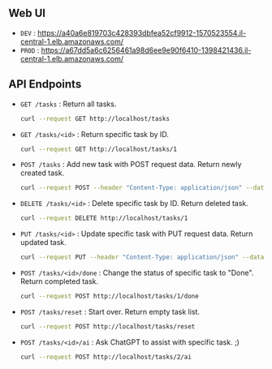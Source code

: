 ## Web UI

- `DEV` : https://a40a6e819703c428393dbfea52cf9912-1570523554.il-central-1.elb.amazonaws.com/
- `PROD` : https://a67dd5a6c6256461a98d6ee9e90f6410-1398421436.il-central-1.elb.amazonaws.com/

## API Endpoints

- `GET /tasks` : Return all tasks.
  ```bash
  curl --request GET http://localhost/tasks
  ```
- `GET /tasks/<id>` : Return specific task by ID.
  ```bash
  curl --request GET http://localhost/tasks/1
  ```
- `POST /tasks` : Add new task with POST request data. Return newly created task.
  ```bash
  curl --request POST --header "Content-Type: application/json" --data '{"Title":"new title","Details":"new details"}' http://localhost/tasks
  ```
- `DELETE /tasks/<id>` : Delete specific task by ID. Return deleted task.
  ```bash
  curl --request DELETE http://localhost/tasks/1
  ```
- `PUT /tasks/<id>` : Update specific task with PUT request data. Return updated task.
  ```bash
  curl --request PUT --header "Content-Type: application/json" --data '{"Title":"updated title","Details":"updated details","Status":"updated status"}' http://localhost/tasks/1
  ```
- `POST /tasks/<id>/done` : Change the status of specific task to "Done". Return completed task.
  ```bash
  curl --request POST http://localhost/tasks/1/done
  ```
- `POST /tasks/reset` : Start over. Return empty task list.
  ```bash
  curl --request POST http://localhost/tasks/reset
  ```
- `POST /tasks/<id>/ai` : Ask ChatGPT to assist with specific task. ;)
  ```bash
  curl --request POST http://localhost/tasks/2/ai
  ```
